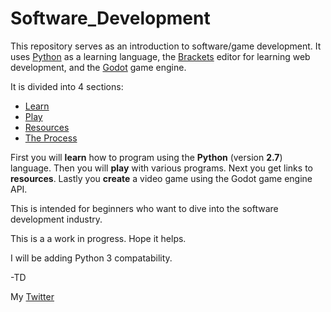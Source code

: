# Software_Development
This repository serves as an introduction to software/game development.
It uses [Python](https://www.python.org) as a learning language, the [Brackets](http://brackets.io) editor for learning web development, and the [Godot](http://www.godotengine.org/wp/) game engine.

It is divided into 4 sections:

- [Learn](https://github.com/TutorialDoctor/Software_Development/blob/master/1%20Learn.md)
- [Play](https://github.com/TutorialDoctor/Software_Development/blob/master/2%20Play.md)
- [Resources](https://github.com/TutorialDoctor/Software_Development/blob/master/3%20Resources.md)
- [The Process](https://github.com/TutorialDoctor/Software_Development/blob/master/4%20The%20Process.md)

First you will **learn** how to program using the **Python** (version **2.7**) language. Then you will **play** with various programs. Next you get links to **resources**. Lastly you **create** a video game using the Godot game engine API.

This is intended for beginners who want to dive into the software development industry.

This is a a work in progress. Hope it helps.

I will be adding Python 3 compatability. 

-TD

My [Twitter](https://twitter.com/TutorialDoctor)

